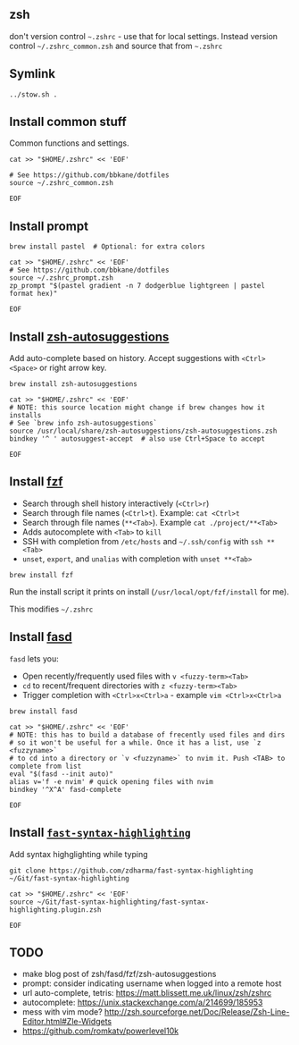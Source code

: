 ## zsh

don't version control `~.zshrc` - use that for local settings.
Instead version control `~/.zshrc_common.zsh` and source that from `~.zshrc`

## Symlink

```
../stow.sh .
```

## Install common stuff

Common functions and settings.

```
cat >> "$HOME/.zshrc" << 'EOF'

# See https://github.com/bbkane/dotfiles
source ~/.zshrc_common.zsh

EOF
```

## Install prompt

```
brew install pastel  # Optional: for extra colors
```

```
cat >> "$HOME/.zshrc" << 'EOF'
# See https://github.com/bbkane/dotfiles
source ~/.zshrc_prompt.zsh
zp_prompt "$(pastel gradient -n 7 dodgerblue lightgreen | pastel format hex)"

EOF
```

## Install [zsh-autosuggestions](https://github.com/zsh-users/zsh-autosuggestions)

Add auto-complete based on history. Accept suggestions with `<Ctrl><Space>` or right arrow key.

```
brew install zsh-autosuggestions
```

```
cat >> "$HOME/.zshrc" << 'EOF'
# NOTE: this source location might change if brew changes how it installs
# See `brew info zsh-autosuggestions`
source /usr/local/share/zsh-autosuggestions/zsh-autosuggestions.zsh
bindkey '^ ' autosuggest-accept  # also use Ctrl+Space to accept

EOF
```

## Install [fzf](https://github.com/junegunn/fzf)

- Search through shell history interactively (`<Ctrl>r`)
- Search through file names (`<Ctrl>t`). Example: `cat <Ctrl>t`
- Search through file names (`**<Tab>`). Example `cat ./project/**<Tab>`
- Adds autocomplete with `<Tab>` to `kill`
- SSH with completion from `/etc/hosts` and `~/.ssh/config` with `ssh **<Tab>`
- `unset`, `export`, and `unalias` with completion with `unset **<Tab>`

```
brew install fzf
```

Run the install script it prints on install (`/usr/local/opt/fzf/install` for me).

This modifies `~/.zshrc`

## Install [fasd](https://github.com/clvv/fasd)

`fasd` lets you:
- Open recently/frequently used files with `v <fuzzy-term><Tab>`
- `cd` to recent/frequent directories with `z <fuzzy-term><Tab>`
- Trigger completion with `<Ctrl>x<Ctrl>a` - example `vim <Ctrl>x<Ctrl>a`

```
brew install fasd
```

```
cat >> "$HOME/.zshrc" << 'EOF'
# NOTE: this has to build a database of frecently used files and dirs
# so it won't be useful for a while. Once it has a list, use `z <fuzzyname>`
# to cd into a directory or `v <fuzzyname>` to nvim it. Push <TAB> to complete from list
eval "$(fasd --init auto)"
alias v='f -e nvim' # quick opening files with nvim
bindkey '^X^A' fasd-complete

EOF
```

## Install [`fast-syntax-highlighting`](https://github.com/zdharma/fast-syntax-highlighting)

Add syntax highglighting while typing

```
git clone https://github.com/zdharma/fast-syntax-highlighting ~/Git/fast-syntax-highlighting
```

```
cat >> "$HOME/.zshrc" << 'EOF'
source ~/Git/fast-syntax-highlighting/fast-syntax-highlighting.plugin.zsh

EOF
```

## TODO

- make blog post of zsh/fasd/fzf/zsh-autosuggestions
- prompt: consider indicating username when logged into a remote host
- url auto-complete, tetris: https://matt.blissett.me.uk/linux/zsh/zshrc
- autocomplete: https://unix.stackexchange.com/a/214699/185953
- mess with vim mode? http://zsh.sourceforge.net/Doc/Release/Zsh-Line-Editor.html#Zle-Widgets
- https://github.com/romkatv/powerlevel10k
